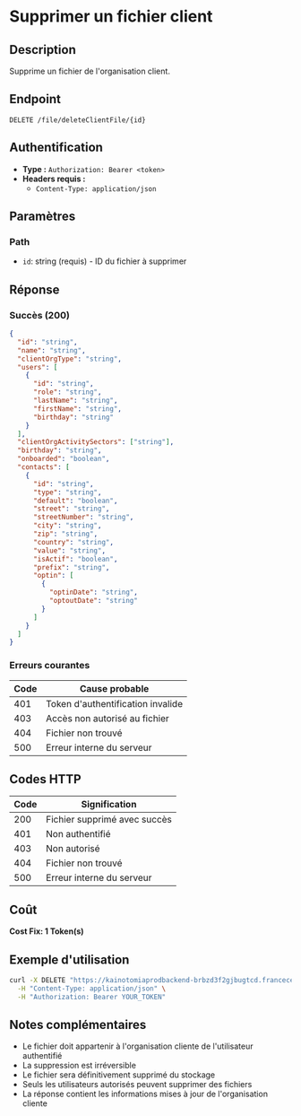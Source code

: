 # Supprimer un fichier client

## Description
Supprime un fichier de l'organisation client.

## Endpoint
```
DELETE /file/deleteClientFile/{id}
```

## Authentification
- **Type :** `Authorization: Bearer <token>`
- **Headers requis :**
  - `Content-Type: application/json`

## Paramètres

### Path
- `id`: string (requis) - ID du fichier à supprimer

## Réponse

### Succès (200)
```json
{
  "id": "string",
  "name": "string",
  "clientOrgType": "string",
  "users": [
    {
      "id": "string",
      "role": "string",
      "lastName": "string",
      "firstName": "string",
      "birthday": "string"
    }
  ],
  "clientOrgActivitySectors": ["string"],
  "birthday": "string",
  "onboarded": "boolean",
  "contacts": [
    {
      "id": "string",
      "type": "string",
      "default": "boolean",
      "street": "string",
      "streetNumber": "string",
      "city": "string",
      "zip": "string",
      "country": "string",
      "value": "string",
      "isActif": "boolean",
      "prefix": "string",
      "optin": [
        {
          "optinDate": "string",
          "optoutDate": "string"
        }
      ]
    }
  ]
}
```

### Erreurs courantes

| Code | Cause probable |
|------|----------------|
| 401 | Token d'authentification invalide |
| 403 | Accès non autorisé au fichier |
| 404 | Fichier non trouvé |
| 500 | Erreur interne du serveur |

## Codes HTTP

| Code | Signification |
|------|---------------|
| 200 | Fichier supprimé avec succès |
| 401 | Non authentifié |
| 403 | Non autorisé |
| 404 | Fichier non trouvé |
| 500 | Erreur interne du serveur |

## Coût
**Cost Fix: 1 Token(s)**

## Exemple d'utilisation

```bash
curl -X DELETE "https://kainotomiaprodbackend-brbzd3f2gjbugtcd.francecentral-01.azurewebsites.net/file/deleteClientFile/file-id-123" \
  -H "Content-Type: application/json" \
  -H "Authorization: Bearer YOUR_TOKEN"
```

## Notes complémentaires
- Le fichier doit appartenir à l'organisation cliente de l'utilisateur authentifié
- La suppression est irréversible
- Le fichier sera définitivement supprimé du stockage
- Seuls les utilisateurs autorisés peuvent supprimer des fichiers
- La réponse contient les informations mises à jour de l'organisation cliente 